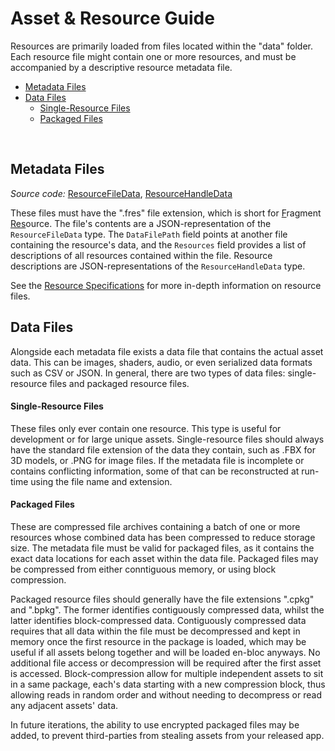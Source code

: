 <h1>Asset & Resource Guide</h1>

Resources are primarily loaded from files located within the "data" folder. Each resource file might contain one or more resources, and must be accompanied by a descriptive resource metadata file.

- [Metadata Files](#metadata-files)
- [Data Files](#data-files)
    - [Single-Resource Files](#single-resource-files)
    - [Packaged Files](#packaged-files)

<br>

## Metadata Files
_Source code:_ [ResourceFileData](../../FragEngine3/Resources/Data/ResourceFileData.cs), [ResourceHandleData](../../FragEngine3/Resources/Data/ResourceHandleData.cs)

These files must have the ".fres" file extension, which is short for <ins>F</ins>ragment <ins>Res</ins>ource. The file's contents are a JSON-representation of the `ResourceFileData` type. The `DataFilePath` field points at another file containing the resource's data, and the `Resources` field provides a list of descriptions of all resources contained within the file. Resource descriptions are JSON-representations of the `ResourceHandleData` type.

See the [Resource Specifications](./Resource%20Specifications.md) for more in-depth information on resource files.
<br>


## Data Files

Alongside each metadata file exists a data file that contains the actual asset data. This can be images, shaders, audio, or even serialized data formats such as CSV or JSON. In general, there are two types of data files: single-resource files and packaged resource files.

#### Single-Resource Files

These files only ever contain one resource. This type is useful for development or for large unique assets. Single-resource files should always have the standard file extension of the data they contain, such as .FBX for 3D models, or .PNG for image files. If the metadata file is incomplete or contains conflicting information, some of that can be reconstructed at run-time using the file name and extension.

#### Packaged Files

These are compressed file archives containing a batch of one or more resources whose combined data has been compressed to reduce storage size. The metadata file must be valid for packaged files, as it contains the exact data locations for each asset within the data file. Packaged files may be compressed from either conntiguous memory, or using block compression.

Packaged resource files should generally have the file extensions ".cpkg" and ".bpkg". The former identifies contiguously compressed data, whilst the latter identifies block-compressed data.
Contiguously compressed data requires that all data within the file must be decompressed and kept in memory once the first resource in the package is loaded, which may be useful if all assets belong together and will be loaded en-bloc anyways. No additional file access or decompression will be required after the first asset is accessed.
Block-compression allow for multiple independent assets to sit in a same package, each's data starting with a new compression block, thus allowing reads in random order and without needing to decompress or read any adjacent assets' data.

In future iterations, the ability to use encrypted packaged files may be added, to prevent third-parties from stealing assets from your released app.
